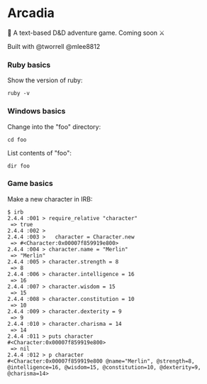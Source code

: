 # Arcadia

🐲 A text-based D&D adventure game. Coming soon ⚔️

Built with @tworrell @mlee8812

### Ruby basics

Show the version of ruby:
```
ruby -v
```

### Windows basics

Change into the "foo" directory:
```
cd foo
```

List contents of "foo":
```
dir foo
```

### Game basics

Make a new character in IRB:

```
$ irb
2.4.4 :001 > require_relative "character"
 => true
2.4.4 :002 >
2.4.4 :003 >   character = Character.new
 => #<Character:0x00007f859919e800>
2.4.4 :004 > character.name = "Merlin"
 => "Merlin"
2.4.4 :005 > character.strength = 8
 => 8
2.4.4 :006 > character.intelligence = 16
 => 16
2.4.4 :007 > character.wisdom = 15
 => 15
2.4.4 :008 > character.constitution = 10
 => 10
2.4.4 :009 > character.dexterity = 9
 => 9
2.4.4 :010 > character.charisma = 14
 => 14
2.4.4 :011 > puts character
#<Character:0x00007f859919e800>
 => nil
2.4.4 :012 > p character
#<Character:0x00007f859919e800 @name="Merlin", @strength=8, @intelligence=16, @wisdom=15, @constitution=10, @dexterity=9, @charisma=14>
```
